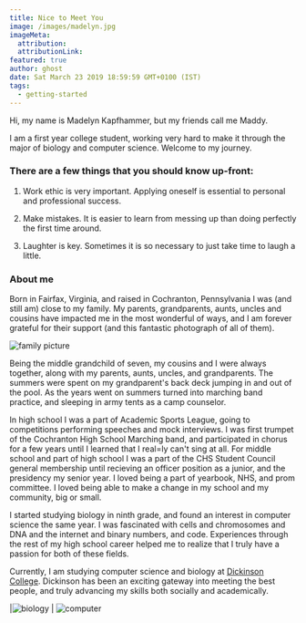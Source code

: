 ```yaml
---
title: Nice to Meet You  
image: /images/madelyn.jpg
imageMeta:
  attribution:
  attributionLink:
featured: true
author: ghost
date: Sat March 23 2019 18:59:59 GMT+0100 (IST)
tags:
  - getting-started
---
```


Hi, my name is Madelyn Kapfhammer, but my friends call me Maddy. 

I am a first year college student, working very hard to make it through the major of biology and computer science. Welcome to my journey. 


### There are a few things that you should know up-front:

1. Work ethic is very important. Applying oneself is essential to personal and professional success.

1. Make mistakes. It is easier to learn from messing up than doing perfectly the first time around. 

1. Laughter is key. Sometimes it is so necessary to just take time to laugh a little.

### About me
Born in Fairfax, Virginia, and raised in Cochranton, Pennsylvania I was (and still am) close to my family. My parents, grandparents, aunts, uncles and cousins have impacted me in the most wonderful of ways, and I am forever grateful for their support (and this fantastic photograph of all of them). 

![family picture](/images/family.jpg)

Being the middle grandchild of seven, my cousins and I were always together, along with my parents, aunts, uncles, and grandparents. The summers were spent on my grandparent's back deck jumping in and out of the pool. As the years went on summers turned into marching band practice, and sleeping in army tents as a camp counselor. 

In high school I was a part of Academic Sports League, going to competitions performing speeches and mock interviews. I was first trumpet of the Cochranton High School Marching band, and participated in chorus for a few years until I learned that I real=ly can't sing at all. For middle school and part of high school I was a part of the CHS Student Council general membership until recieving an officer position as a junior, and the presidency my senior year. I loved being a part of yearbook, NHS, and prom committee. I loved being able to make a change in my school and my community, big or small. 

I started studying biology in ninth grade, and found an interest in computer science the same year. I was fascinated with cells and chromosomes and DNA and the internet and binary numbers, and code. Experiences through the rest of my high school career helped me to realize that I truly have a passion for both of these fields.  

Currently, I am studying computer science and biology at [Dickinson College](https://www.dickinson.edu). Dickinson has been an exciting gateway into meeting the best people, and truly advancing my skills both socially and academically. 

|![biology](/images/biology.jpg) | ![computer](/images/computerScience.jpg)